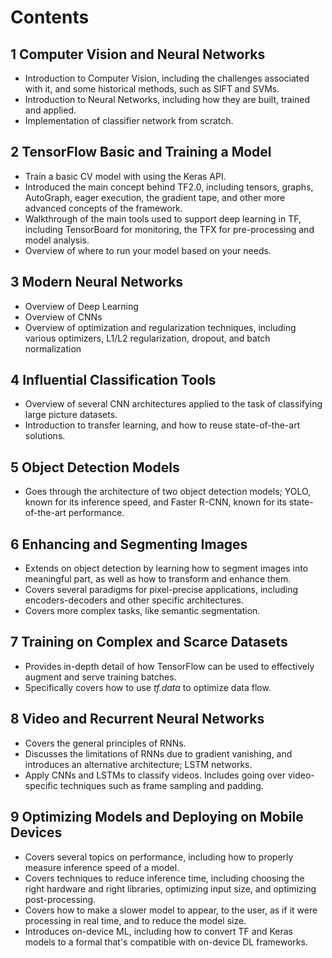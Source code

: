 # Contents

## 1 Computer Vision and Neural Networks
- Introduction to Computer Vision, including the challenges associated with it, and some historical methods, such as SIFT and SVMs.
- Introduction to Neural Networks, including how they are built, trained and applied.
- Implementation of classifier network from scratch.

## 2 TensorFlow Basic and Training a Model
- Train a basic CV model with using the Keras API.
- Introduced the main concept behind TF2.0, including tensors, graphs, AutoGraph, eager execution, the gradient tape, and other more advanced concepts of the framework.
- Walkthrough of the main tools used to support deep learning in TF, including TensorBoard for monitoring, the TFX for pre-processing and model analysis.
- Overview of where to run your model based on your needs.

## 3 Modern Neural Networks
- Overview of Deep Learning
- Overview of CNNs
- Overview of optimization and regularization techniques, including various optimizers, L1/L2 regularization, dropout, and batch normalization

## 4 Influential Classification Tools
- Overview of several CNN architectures applied to the task of classifying large picture datasets.
- Introduction to transfer learning, and how to reuse state-of-the-art solutions.

## 5 Object Detection Models
- Goes through the architecture of two object detection models; YOLO, known for its inference speed, and Faster R-CNN, known for its state-of-the-art performance. 

## 6 Enhancing and Segmenting Images
- Extends on object detection by learning how to segment images into meaningful part, as well as how to transform and enhance them. 
- Covers several paradigms for pixel-precise applications, including encoders-decoders and other specific architectures. 
- Covers more complex tasks, like semantic segmentation. 

## 7 Training on Complex and Scarce Datasets
- Provides in-depth detail of how TensorFlow can be used to effectively augment and serve training batches.
- Specifically covers how to use <em>tf.data</em> to optimize data flow. 

## 8 Video and Recurrent Neural Networks
- Covers the general principles of RNNs.
- Discusses the limitations of RNNs due to gradient vanishing, and introduces an alternative architecture; LSTM networks.
- Apply CNNs and LSTMs to classify videos. Includes going over video-specific techniques such as frame sampling and padding. 

## 9 Optimizing Models and Deploying on Mobile Devices
- Covers several topics on performance, including how to properly measure inference speed of a model.
- Covers techniques to reduce inference time, including choosing the right hardware and right libraries, optimizing input size, and optimizing post-processing.
- Covers how to make a slower model to appear, to the user, as if it were processing in real time, and to reduce the model size.
- Introduces on-device ML, including how to convert TF and Keras models to a formal that's compatible with on-device DL frameworks.
